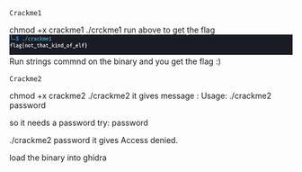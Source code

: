	Crackme1
chmod +x crackme1
./crckme1 
run above to get the flag
![command](./img/crackme1.png)
Run strings commnd on the binary and you get the flag :) 

	Crackme2
 chmod +x crackme2
./crackme2
  it gives message : Usage: ./crackme2 password

so it needs a password try: password

./crackme2 password 
it  gives Access denied.

load the binary into ghidra

